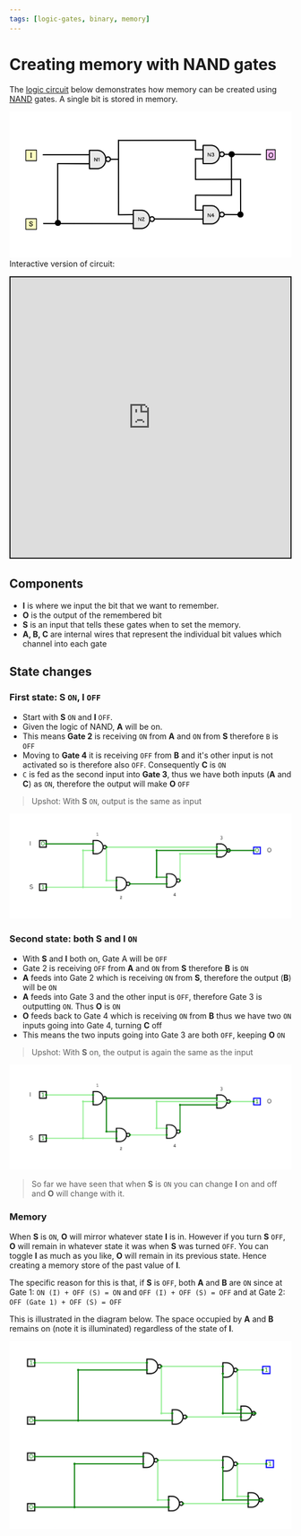 ```yaml
---
tags: [logic-gates, binary, memory]
---
```


# Creating memory with NAND gates

The
[logic circuit](Digital_circuits.md)
below demonstrates how memory can be created using
[NAND](Logic_gates.md#nand-gate)
gates. A single bit is stored in memory.

![](static/nand_latch_logic_circuit.png) Interactive version of circuit:

<iframe src="https://circuitverse.org/simulator/embed/nand-mem?theme=default&display_title=false&clock_time=true&fullscreen=true&zoom_in_out=true" style="border-width:; border-style: solid; border-color:;" name="myiframe" id="projectPreview" scrolling="no" frameborder="1" marginheight="0px" marginwidth="0px" height="500" width="500" allowFullScreen></iframe>

## Components

- **I** is where we input the bit that we want to remember.
- **O** is the output of the remembered bit
- **S** is an input that tells these gates when to set the memory.
- **A, B, C** are internal wires that represent the individual bit values which
  channel into each gate

## State changes

### First state: S `ON`, I `OFF`

- Start with **S** `ON` and **I** `OFF`.
- Given the logic of NAND, **A** will be on.
- This means **Gate 2** is receiving `ON` from **A** and `ON` from **S**
  therefore `B` is `OFF`
- Moving to **Gate 4** it is receiving `OFF` from **B** and it's other input is
  not activated so is therefore also `OFF`. Consequently **C** is `ON`
- `C` is fed as the second input into **Gate 3**, thus we have both inputs
  (**A** and **C**) as `ON`, therefore the output will make **O** `OFF`

> Upshot: With **S** `ON`, output is the same as input

![](static/nand-mem-first.gif)

### Second state: both S and I `ON`

- With **S** and **I** both on, Gate A will be `OFF`
- Gate 2 is receiving `OFF` from **A** and `ON` from **S** therefore **B** is
  `ON`
- **A** feeds into Gate 2 which is receiving `ON` from **S**, therefore the
  output (**B**) will be `ON`
- **A** feeds into Gate 3 and the other input is `OFF`, therefore Gate 3 is
  outputting `ON`. Thus **O** is `ON`
- **O** feeds back to Gate 4 which is receiving `ON` from **B** thus we have two
  `ON` inputs going into Gate 4, turning **C** off
- This means the two inputs going into Gate 3 are both `OFF`, keeping **O** `ON`

> Upshot: With **S** on, the output is again the same as the input

![](static/nand-mem-second.gif)

> So far we have seen that when **S** is `ON` you can change **I** on and off
> and **O** will change with it.

### Memory

When **S** is `ON`, **O** will mirror whatever state **I** is in. However if you
turn **S** `OFF`, **O** will remain in whatever state it was when **S** was
turned `OFF`. You can toggle **I** as much as you like, **O** will remain in its
previous state. Hence creating a memory store of the past value of **I**.

The specific reason for this is that, if **S** is `OFF`, both **A** and **B**
are `ON` since at Gate 1: `ON (I) + OFF (S) = ON` and `OFF (I) + OFF (S) = OFF`
and at Gate 2: `OFF (Gate 1) + OFF (S) = OFF`

This is illustrated in the diagram below. The space occupied by **A** and **B**
remains on (note it is illuminated) regardless of the state of **I**.

![](static/nand-mem-demonstrated.gif)
